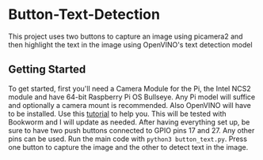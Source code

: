 # Button-Text-Detection
This project uses two buttons to capture an image using picamera2 and then highlight the text in the image using OpenVINO's text detection model

## Getting Started

To get started, first you'll need a Camera Module for the Pi, the Intel NCS2 module and have 64-bit Raspberry Pi OS Bullseye. Any Pi model will suffice and optionally a camera mount is recommended. Also OpenVINO will have to be installed. Use this [tutorial](https://gist.github.com/sentairanger/caf11a2432ceebd715c6b33c224f4960) to help you. This will be tested with Bookworm and I will update as needed. After having everything set up, be sure to have two push buttons connected to GPIO pins 17 and 27. Any other pins can be used. Run the main code with `python3 button_text.py`. Press one button to capture the image and the other to detect text in the image.
